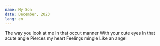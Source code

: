 ```yaml
---
name: My Son
date: December, 2023
lang: en
---
```


The way you look at me
In that occult manner
With your cute eyes
In that acute angle
Pierces my heart
Feelings mingle
Like an angel